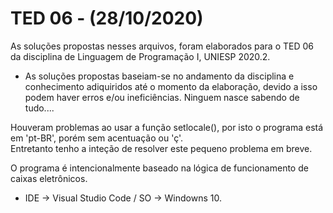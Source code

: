 # TED 06 - (28/10/2020)
 
As soluções propostas nesses arquivos, foram elaborados para o TED 06 da disciplina de Linguagem de Programação I, UNIESP 2020.2.

- As soluções propostas baseiam-se no andamento da disciplina e conhecimento adiquiridos até o momento da elaboração, devido a isso podem haver erros e/ou ineficiências.
Ninguem nasce sabendo de tudo....

Houveram problemas ao usar a função setlocale(), por isto o programa está em 'pt-BR', porém sem acentuação ou 'ç'.  
Entretanto tenho a inteção de resolver este pequeno problema em breve.  

O programa é intencionalmente baseado na lógica de funcionamento de caixas eletrônicos.

- IDE -> Visual Studio Code / SO -> Windowns 10.
